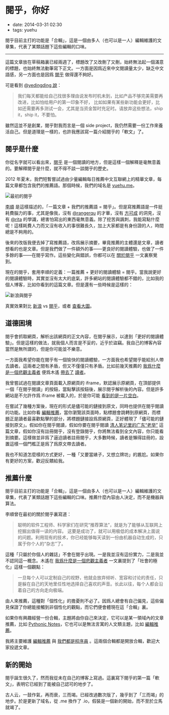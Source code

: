 # 閱乎，你好

- date: 2014-03-31 02:30
- tags: yuehu

閱乎目前主打的功能是「合輯」，這是一個由多人（也可以是一人）編輯維護的文章集，代表了某類話題下這些編輯的口味。

-----

這篇文章放在草稿箱裏已經兩週了，標題改了又改刪了又刪，始終無法起一個滿意的標題，也始終無法動筆寫下正文。一方面是因爲近來中文閱讀量太少，缺乏中文語感，另一方面也是因爲 [閱乎](https://yuehu.io/) 做得還不夠好。

可是看到 [@yedingding 說](http://yedingding.com/2014/03/12/bootstrapping-your-startup-idea.html)：

> 我们每天都能给自己找很多理由说发布时机未到，比如产品不够完美需要再改进，比如怕给用户的第一印象不好， 比如如果有某些新功能会更好，比如还需要再多测试一会，尤其是当资金暂时充足时。请放弃这些想法，ship it，ship it，不要怕。

雖然這並不是創業，閱乎對我而言是一個 side project，我仍然需要一份工作來養活自己。但是道理是一樣的，也許我應該寫一篇介紹閱乎的「軟文」了。

## 閱乎是什麼

你從名字就可以看出來，[閱乎](https://yuehu.io/) 是一個閱讀的地方，但是這樣一個解釋是毫無意義的。要解釋閱乎是什麼，就不得不談一談閱乎的歷史。

2012 年夏末，我們短暫嘗試過由少量編輯每日推薦中文互聯網上的精華文章，每篇文章都包含我們的推薦語。那個時候，我們的域名是 [yuehu.me](https://yuehu.io/)。

![最初的閱乎](//dn-lepture.qbox.me/blog/original-yuehu.png/thumbnail "最初的閱乎，每篇文章都包含我們的推薦語")

[李順](http://lishun.me/) 是這樣描述的，「一篇文章 + 我們的推薦語 = 閱乎」。但是寫推薦語是一件挺耗費腦力的事，尤其是像我，沒有 [@rangerqu](http://imquyi.com) 的才華，沒有 [方可成](http://www.fangkc.cn) 的洞見，沒有 [@rita](http://ritawu.me/blog/) 的學識，總害怕寫出的東西毫無意義。除了挖苦與諷刺，我能寫點什麼呢！這樣耗費人力而又沒有收入的事很難長久，加上大家都是有身份證的人，時間總是不夠用的。

後來的改版我便去掉了寫推薦語，改爲展示摘要，畢竟推薦的主體還是文章，讀者想看的也是文章。但是我們做了一件額外的事——更良好的閱讀體驗，也做了一件多餘的事——在閱乎寫作。這些變化與錯誤，你都可以在 [關於閱乎](https://yuehu.io/about/1) 一文裏察覺到。

現在的閱乎，套用李順的定義：一篇推薦 + 更好的閱讀體驗 = 閱乎。當我說更好的閱讀體驗時，其實並沒有太大的底氣，許多網站的閱讀體驗都不錯的，比如我的個人博客，比如你看到的這篇文章。但是還有一些時候是這樣的：

![新浪與閱乎](//dn-lepture.qbox.me/blog/yuehu-vs-sina.png/thumbnail "新浪博客應該是我見過的最爛的博客服務商了，但是不明白爲何有這麼多人用")

真實效果對比 [新浪](http://blog.sina.com.cn/s/blog_4cd5148f01018amn.html) vs [閱乎](http://yuehu.io/editors-picks/77)，或者 [查看大圖](//dn-lepture.qbox.me/blog/yuehu-vs-sina.png)。

## 道德困境

閱乎會抓取網頁，解析出該網頁的正文內容，在閱乎展示，以達到「更好的閱讀體驗」。但是這樣的做法，就我個人而言是不妥的，近乎於盜竊。我自己的博客內容當然是無所謂的，但是你可能並不樂意。

一方面我希望你能在閱乎有一個愉快的閱讀體驗，一方面我也希望閱乎能給別人帶去讀者。這兩者之間有矛盾，但又不僅僅只有矛盾。比如前幾天推薦的 [我爲什麼是一個悲觀主義者](http://yuehu.io/editors-picks/124) 便爲木遙 [帶去了](https://twitter.com/lepture/status/448347448423882752) [讀者](http://guojing.me/blog/2014/03/25/i-am-still-blogging/)。

我曾嘗試過在閱讀文章頁面載入原網頁的 iframe，默認展示原網頁，在頂部提供一個「在閱乎閱讀」的按鈕，當點擊該按鈕後，展示閱乎解析後的內容。但是許多網站是不允許作爲 iframe 被載入的，於是你可能 [看到的是一片空白](https://twitter.com/acgtyrant/status/445467368383193088)。

在嘗試了幾種方案後，現在的形式是儘可能的鏈接到原文，同時也提供在閱乎閱讀的功能。比如你看 [編輯推薦](http://yuehu.io/editors-picks)，當你瀏覽該頁面時，點標題會跳轉到原網頁，而標題正是讀者最喜歡點擊的部分，將標題鏈接設爲原網頁，正好體現了「儘可能的鏈接到原文」。假如你在閱乎閱讀，假如你要在閱乎閱讀  [清人笔记里的广东“老举”](http://yuehu.io/editors-picks/130)  這篇文章，假如你沒有註冊閱乎，沒有登錄閱乎，你將無法看到全文內容，你只能看到摘要。這樣做並非爲了逼迫讀者註冊閱乎，大多數時候，讀者是懶得註冊的，設置這樣一個門檻正是爲了爲原文帶去讀者。

我也不知道怎麼樣的方式更好，一種「又要當婊子，又想立牌坊」的尷尬。如果你有更好的方案，歡迎反饋給我。

## 推薦什麼

閱乎目前主打的功能是「合輯」，這是一個由多人（也可以是一人）編輯維護的文章集，代表了某類話題下這些編輯的口味。推薦什麼內容由人決定，而不是機器與算法。

李順曾在最初的關於閱乎裏寫道：

> 聪明的软件工程师、科学家们在研究“推荐算法”，就是为了能够从互联网上挖掘出值得一读的内容。
> 这要是成功了，就可以用极低的成本解决上面说的问题。利用现有的技术，你已经能够每天读到一份由机器自动生成的，只属于你个人的“杂志”了。

這種「只屬於你個人的雜誌」不會在閱乎出現。一是我並沒有這份實力，二是我並不認同這一概念。木遙在 [我爲什麼是一個悲觀主義者](http://blog.farmostwood.net/697.html) 一文裏提到了「社會的極化」這樣一個觀點：

> 一旦每个人可以定制自己的视野，他就会放弃倾听、宽容和讨论的责任，只是躲在自己的天地里任性地选择自己喜欢的声音。长此以往，每个人都会沿着自己的方向走向极端。

由人來推薦，這種對「個性化」的擔憂則不必了。因爲人總會有自己偏見，這些偏見保證了你總能接觸到非個性化的觀點，而它們便會體現在這「合輯」裏。

如果你有興趣經營一份合輯，主題將由你自己來決定，它可以是某一領域內的文章推薦，比如 [Pythonic Notes](https://yuehu.io/pythonic-notes)，它也可以是無法言寓的人文類主題，比如 [編輯推薦](https://yuehu.io/editors-picks)。

我將主要維護 [編輯推薦](https://yuehu.io/editors-picks) 與 [我們都是程序員](https://yuehu.io/be-a-programmer) 。這兩個合輯都是開放合輯，歡迎大家投遞文章。

## 新的開始

閱乎誕生很久了，然而我從未在自己的博客上寫過。這裏寫下閱乎的第一篇「軟文」，表明它已經到了能被自己認可的地步了。

古人云，一鼓作氣，再而衰，三而竭。已經改過數次版了，幾乎到了「三而竭」的地步。於是更新了域名，從 .me 換作了 .io，假裝是一個新的開始，而不至於立馬就竭了。